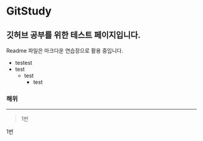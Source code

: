 # GitStudy
깃허브 공부를 위한 테스트 페이지입니다.
---


Readme 파일은 마크다운 연습장으로 활용 중입니다.

- testest
- test
  - test
    - test

### 해위

---


> 1번

1번



